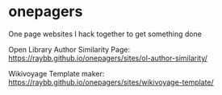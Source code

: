 # onepagers
One page websites I hack together to get something done

Open Library Author Similarity Page: https://raybb.github.io/onepagers/sites/ol-author-similarity/

Wikivoyage Template maker: https://raybb.github.io/onepagers/sites/wikivoyage-template/